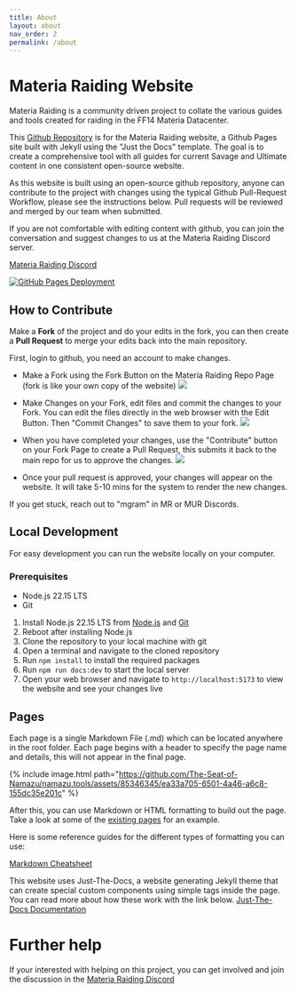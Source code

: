 ```yaml
---
title: About
layout: about
nav_order: 2
permalink: /about
---
```


# Materia Raiding Website

Materia Raiding is a community driven project to collate the various guides and tools created for raiding in the FF14 Materia Datacenter.

This [Github Repository](https://github.com/materiaraiding/materiaraiding) is for the Materia Raiding website, a Github Pages site built with Jekyll using the "Just the Docs" template. The goal is to create a comprehensive tool with all guides for current Savage and Ultimate content in one consistent open-source website. 

As this website is built using an open-source github repository, anyone can contribute to the project with changes using the typical Github Pull-Request Workflow, please see the instructions below. Pull requests will be reviewed and merged by our team when submitted.

If you are not comfortable with editing content with github, you can join the conversation and suggest changes to us at the Materia Raiding Discord server. 

[Materia Raiding Discord](https://discord.gg/EySn5dRj65)

[![GitHub Pages Deployment](https://github.com/materiaraiding/materiaraiding/actions/workflows/pages.yml/badge.svg)](https://github.com/materiaraiding/materiaraiding/actions/workflows/pages.yml)

## How to Contribute
Make a **Fork** of the project and do your edits in the fork, you can then create a **Pull Request** to merge your edits back into the main repository.

First, login to github, you need an account to make changes.

- Make a Fork using the Fork Button on the Materia Raiding Repo Page (fork is like your own copy of the website)
  ![](https://github.com/materiaraiding/materiaraiding-old/assets/85346345/3bb113b8-bdd6-4463-b597-cb0e9be5227c)

- Make Changes on your Fork, edit files and commit the changes to your Fork. You can edit the files directly in the web browser with the Edit Button. Then "Commit Changes" to save them to your fork.
  ![](https://github.com/materiaraiding/materiaraiding-old/assets/85346345/041b63df-2449-430c-8d91-07fbe0b9a442)

- When you have completed your changes, use the "Contribute" button on your Fork Page to create a Pull Request, this submits it back to the main repo for us to approve the changes.
  ![](https://github.com/materiaraiding/materiaraiding-old/assets/85346345/fde900bb-48e3-4be0-8518-5c02d04b1fa7)

- Once your pull request is approved, your changes will appear on the website. It will take 5-10 mins for the system to render the new changes. 

If you get stuck, reach out to "mgram" in MR or MUR Discords.

## Local Development

For easy development you can run the website locally on your computer.

### Prerequisites

- Node.js 22.15 LTS
- Git

1. Install Node.js 22.15 LTS from [Node.js](https://nodejs.org/en/download/) and [Git](https://git-scm.com/downloads)
2. Reboot after installing Node.js
3. Clone the repository to your local machine with git
4. Open a terminal and navigate to the cloned repository
5. Run `npm install` to install the required packages
6. Run `npm run docs:dev` to start the local server
7. Open your web browser and navigate to `http://localhost:5173` to view the website and see your changes live

## Pages
Each page is a single Markdown File (.md) which can be located anywhere in the root folder. Each page begins with a header to specify the page name and details, this will not appear in the final page.

{% include image.html path="https://github.com/The-Seat-of-Namazu/namazu.tools/assets/85346345/ea33a705-6501-4a46-a6c8-155dc35e201c"  %}

After this, you can use Markdown or HTML formatting to build out the page. Take a look at some of the [existing pages](https://github.com/The-Seat-of-Namazu/namazu.tools/blob/main/top.md?plain=1) for an example. 

Here is some reference guides for the different types of formatting you can use:

[Markdown Cheatsheet](https://www.markdownguide.org/cheat-sheet/)

This website uses Just-The-Docs, a website generating Jekyll theme that can create special custom components using simple tags inside the page. You can read more about how these work with the link below.
[Just-The-Docs Documentation](https://just-the-docs.github.io/just-the-docs/docs/ui-components)

# Further help
If your interested with helping on this project, you can get involved and join the discussion in the [Materia Raiding Discord](https://discord.gg/EySn5dRj65)
